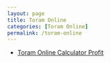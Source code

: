 ```yaml
---
layout: page
title: Toram Online
categories: [Toram Online]
permalink: /toram-online
---
```


- [Toram Online Calculator Profit](/toram-online-calculator)